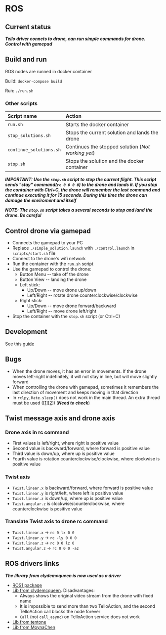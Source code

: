 # ROS

## Current status

***Tello driver connets to drone, can run simple commands for drone. Control with gamepad***

## Build and run

ROS nodes are runned in docker container

Build: `docker-compose build`

Run: `./run.sh`

### Other scripts

| Script name             | Action |
|:------------------------|:-------|
| `run.sh`                | Starts the docker container |
| `stop_solutions.sh`     | Stops the current solution and lands the drone |
| `continue_solutions.sh` | Continues the stopped solution (*Not working yet*) |
| `stop.sh`               | Stops the solution and the docker container |

***IMPORTANT: Use the `stop.sh` script to stop the current flight. This script sends "stay" command(`rc 0 0 0 0`) to the drone and lands it. If you stop the container with Ctrl+C, the drone will remember the last command and continue executing it for 15 seconds. During this time the drone can damage the enviroment and itself***

***NOTE: The `stop.sh` script takes a several seconds to stop and land the drone. Be careful***

## Control drone via gamepad

* Connects the gamepad to your PC
* Replace `./simple_solution.launch` with `./control.launch` in `scripts/start.sh` file
* Connect to the drone's wifi network
* Run the container with the `run.sh` script
* Use the gamepad to control the drone:
  * Button Menu -- take off the drone
  * Button View -- landing the drone
  * Left stick:
    * Up/Down -- move drone up/down
    * Left/Right -- rotate drone counterclockwise/clockwise
  * Right stick:
    * Up/Down -- move drone forward/backward
    * Left/Right -- move drone left/right
* Stop the container with the `stop.sh` script (or Ctrl+C)

## Development

See this [guide](./wiki/development.md)

## Bugs

* When the drone moves, it has an error in movements. If the drone moves left-right indefinitely, it will not stay in line, but will move slightly forward
* When controlling the drone with gamepad, sometimes it remembers the last direction of movement and keeps moving in that direction
* In `rclpy`, `Rate.sleep()` does not work in the main thread. An extra thread must be used ([[1]](https://docs.ros.org/en/rolling/How-To-Guides/Sync-Vs-Async.html)[[2]](https://answers.ros.org/question/358343/rate-and-sleep-function-in-rclpy-library-for-ros2/)) (***Need to check***)

## Twist message axis and drone axis

### Drone axis in rc command

* First values is left/right, where right is positive value
* Second value is backward/forward, where forward is positive value
* Third value is down/up, where up is positive value
* Fourth value is rotation counterclockwise/clockwise, where clockwise is positive value

### Twist axis

* `Twist.linear.x` is backward/forward, where forward is positive value
* `Twist.linear.y` is right/left, where left is positive value
* `Twist.linear.z` is down/up, where up is positive value
* `Twist.angular.z` is clockwise/counterclockwise, where counterclockwise is positive value

### Translate Twist axis to drone rc command

* `Twist.linear.x` -> `rc 0 lx 0 0`
* `Twist.linear.y` -> `rc -ly 0 0 0`
* `Twist.linear.z` -> `rc 0 0 lz 0`
* `Twist.angular.z` -> `rc 0 0 0 -az`


## ROS drivers links

***The library from clydemcqueen is now used as a driver***

* [ROS1 package](https://wiki.ros.org/tello_driver)
* [Lib from clydemcqueen](https://github.com/clydemcqueen/tello_ros). Disadvantages:
  * Always shows the original video stream from the drone with fixed name
  * It is impossible to send more than two TelloAction, and the second TelloAction call blocks the node forever
  * `Call` (not `call_async`) on TelloAction service does not work
* [Lib from tentone](https://github.com/tentone/tello-ros2)
* [Lib from MoynaChen](https://github.com/MoynaChen/Tello_ROS)
